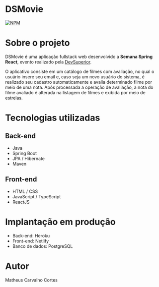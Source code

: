 # DSMovie

[![NPM](https://img.shields.io/npm/l/react)](https://github.com/matheuscortes/dsmovie/blob/main/LICENSE)

# Sobre o projeto

DSMovie é uma aplicação fullstack web desenvolvido a **Semana Spring React**, evento realizado pela [DevSuperior](https://devsuperior.com.br).

O aplicativo consiste em um catálogo de filmes com avaliação, no qual o usuário insere seu email e, caso seja um novo usuário do sistema, é realizado seu cadastro automaticamente e avalia determinado filme por meio de uma nota. Após processada a operação de avaliação, a nota do filme avaliado é alterada na listagem de filmes e exibida por meio de estrelas. 

# Tecnologias utilizadas

## Back-end

- Java 
- Spring Boot
- JPA / Hibernate
- Maven

## Front-end 

- HTML / CSS 
- JavaScript / TypeScript
- ReactJS

# Implantação em produção

- Back-end: Heroku
- Front-end: Netlify
- Banco de dados: PostgreSQL

# Autor

Matheus Carvalho Cortes
